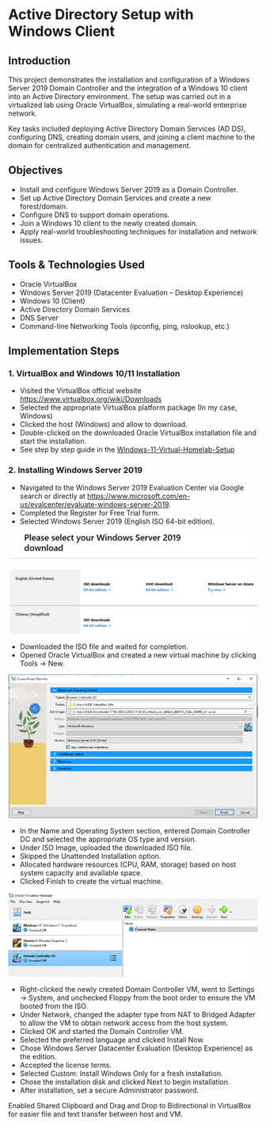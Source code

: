 # Active Directory Setup with Windows Client

## Introduction

This project demonstrates the installation and configuration of a Windows Server 2019 Domain Controller and the integration of a Windows 10 client into an Active Directory environment.
The setup was carried out in a virtualized lab using Oracle VirtualBox, simulating a real-world enterprise network.

Key tasks included deploying Active Directory Domain Services (AD DS), configuring DNS, creating domain users, and joining a client machine to the domain for centralized authentication and management.

## Objectives

- Install and configure Windows Server 2019 as a Domain Controller.
- Set up Active Directory Domain Services and create a new forest/domain.
- Configure DNS to support domain operations.
- Join a Windows 10 client to the newly created domain.
- Apply real-world troubleshooting techniques for installation and network issues.

## Tools & Technologies Used

- Oracle VirtualBox
- Windows Server 2019 (Datacenter Evaluation – Desktop Experience)
- Windows 10 (Client)
- Active Directory Domain Services
- DNS Server
- Command-line Networking Tools (ipconfig, ping, nslookup, etc.)

## Implementation Steps

### 1. VirtualBox and Windows 10/11 Installation
-	Visited the VirtualBox official website https://www.virtualbox.org/wiki/Downloads
-	Selected the appropriate VirtualBox platform package (In my case, Windows) 
-	Clicked the host (Windows) and allow to download.
-	Double-clicked on the downloaded Oracle VirtualBox installation file and start the installation.
-	See step by step guide in the [Windows-11-Virtual-Homelab-Setup](https://github.com/Judeorabueze/Windows-11-Virtual-Homelab-Setup)

### 2. Installing Windows Server 2019

- Navigated to the Windows Server 2019 Evaluation Center via Google search or directly at https://www.microsoft.com/en-us/evalcenter/evaluate-windows-server-2019.
- Completed the Register for Free Trial form.
- Selected Windows Server 2019 (English ISO 64-bit edition).

![Windows Server](https://github.com/Judeorabueze/Active-Directory-Setup-with-Windows-10-Client/blob/main/Windows%20server.png)

- Downloaded the ISO file and waited for completion.
- Opened Oracle VirtualBox and created a new virtual machine by clicking Tools → New.

![Windows server vm](https://github.com/Judeorabueze/Active-Directory-Setup-with-Windows-10-Client/blob/main/Virtual%20Machine%20name.png)

- In the Name and Operating System section, entered Domain Controller DC and selected the appropriate OS type and version.
- Under ISO Image, uploaded the downloaded ISO file.
- Skipped the Unattended Installation option.
- Allocated hardware resources (CPU, RAM, storage) based on host system capacity and available space.
- Clicked Finish to create the virtual machine.

![Domain Controller](https://github.com/Judeorabueze/Active-Directory-Setup-with-Windows-10-Client/blob/main/Domain%20controller.png)

- Right-clicked the newly created Domain Controller VM, went to Settings → System, and unchecked Floppy from the boot order to ensure the VM booted from the ISO.
- Under Network, changed the adapter type from NAT to Bridged Adapter to allow the VM to obtain network access from the host system.
- Clicked OK and started the Domain Controller VM.
- Selected the preferred language and clicked Install Now.
- Chose Windows Server Datacenter Evaluation (Desktop Experience) as the edition.
- Accepted the license terms.
- Selected Custom: Install Windows Only for a fresh installation.
- Chose the installation disk and clicked Next to begin installation.
- After installation, set a secure Administrator password.

Enabled Shared Clipboard and Drag and Drop to Bidirectional in VirtualBox for easier file and text transfer between host and VM.

